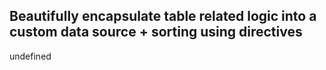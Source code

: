 ## Beautifully encapsulate table related logic into a custom data source + sorting using directives

undefined